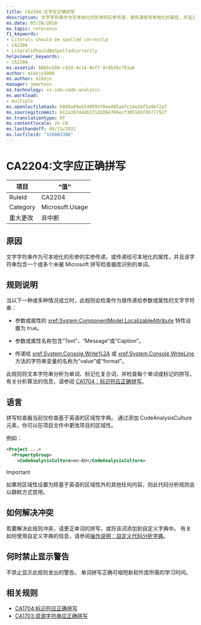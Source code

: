 ```yaml
---
title: CA2204:文字应正确拼写
description: 文字字符串作为可本地化的形参的实参传递，或传递给可本地化的属性，并且该字符串包含一个或多个未被 Microsoft 拼写检查器库识别的单词。
ms.date: 03/28/2018
ms.topic: reference
f1_keywords:
- Literals should be spelled correctly
- CA2204
- LiteralsShouldBeSpelledCorrectly
helpviewer_keywords:
- CA2204
ms.assetid: b0bbcbb6-c92d-4c14-8ef7-9c8b38c791a6
author: mikejo5000
ms.author: mikejo
manager: jmartens
ms.technology: vs-ide-code-analysis
ms.workload:
- multiple
ms.openlocfilehash: 6809a89eb249593f0ee885a47c14e2bf5a9bf2a7
ms.sourcegitcommit: b12a38744db371d2894769ecf305585f9577792f
ms.translationtype: HT
ms.contentlocale: zh-CN
ms.lasthandoff: 09/13/2021
ms.locfileid: "126601386"
---
```

# <a name="ca2204-literals-should-be-spelled-correctly"></a>CA2204:文字应正确拼写

|项目|“值”|
|-|-|
|RuleId|CA2204|
|Category|Microsoft.Usage|
|重大更改|非中断|

## <a name="cause"></a>原因

文字字符串作为可本地化的形参的实参传递，或传递给可本地化的属性，并且该字符串包含一个或多个未被 Microsoft 拼写检查器库识别的单词。

## <a name="rule-description"></a>规则说明

当以下一种或多种情况成立时，此规则会检查作为值传递给参数或属性的文字字符串：

- 参数或属性的 <xref:System.ComponentModel.LocalizableAttribute> 特性设置为 true。

- 参数或属性名称包含“Text”、“Message”或“Caption”。

- 传递给 <xref:System.Console.Write%2A> 或 <xref:System.Console.WriteLine> 方法的字符串变量的名称为“value”或“format”。

此规则将文本字符串分析为单词、标记化复合词，并检查每个单词或标记的拼写。 有关分析算法的信息，请参阅 [CA1704：标识符应正确拼写](../code-quality/ca1704.md)。

## <a name="language"></a>语言

拼写检查器当前仅检查基于英语的区域性字典。 通过添加 CodeAnalysisCulture 元素，你可以在项目文件中更改项目的区域性。

例如：

```xml
<Project ...>
  <PropertyGroup>
    <CodeAnalysisCulture>en-AU</CodeAnalysisCulture>
```

> [!IMPORTANT]
> 如果将区域性设置为除基于英语的区域性外的其他任何内容，则此代码分析规则会以静默方式禁用。

## <a name="how-to-fix-violations"></a>如何解决冲突

若要解决此规则冲突，请更正单词的拼写，或将该词添加到自定义字典中。 有关如何使用自定义字典的信息，请参阅[操作说明：自定义代码分析字典](../code-quality/how-to-customize-the-code-analysis-dictionary.md)。

## <a name="when-to-suppress-warnings"></a>何时禁止显示警告

不禁止显示此规则发出的警告。 单词拼写正确可缩短新软件库所需的学习时间。

## <a name="related-rules"></a>相关规则

- [CA1704:标识符应正确拼写](../code-quality/ca1704.md)
- [CA1703:资源字符串应正确拼写](../code-quality/ca1703.md)
